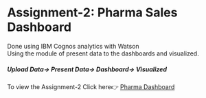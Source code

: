 <h1>Assignment-2: Pharma Sales Dashboard</h1>
Done using IBM Cognos analytics with Watson <br>
Using the module of present data to the dashboards and visualized.
<h5>Upload Data-> Present Data-> Dashboard-> Visualized</h5>

To view the Assignment-2 Click here👉 [Pharma Dashboard](https://github.com/IBM-EPBL/IBM-Project-54082-1661588854/blob/main/ASSIGNMENT/TL_SURYA_R/ASSIGNMENT_2/SURYA.R_ASSIGNMENT_2.pdf)

